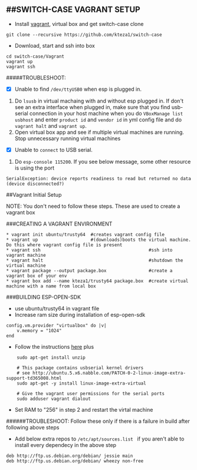 ##SWITCH-CASE VAGRANT SETUP
---

* Install [vagrant](https://www.vagrantup.com/), virtual box and get switch-case clone
```
git clone --recursive https://github.com/kteza1/switch-case
```
* Download, start and ssh into box
```
cd switch-case/Vagrant
vagrant up
vagrant ssh
```

#####TROUBLESHOOT:

- [x] Unable to find `/dev/ttyUSB0` when esp is plugged in.
1. Do `lsusb` in virtual machaing with and without esp plugged in. If don't see an extra interface when plugged in, make sure that you find usb-serial connection in your host machine when you do `VBoxManage list usbhost` and enter `product id` and `vendor id` in yml config file and do `vagrant halt` and `vagrant up`.
2. Open virtual box app and see if multiple virtual machines are running. Stop unnecessary running virtual machines

- [x] Unable to `connect` to USB serial.
1. Do `esp-console 115200`. If you see below message, some other resource is using the port
```
SerialException: device reports readiness to read but returned no data (device disconnected?)
```





##Vagrant Initial Setup

NOTE: You don't need to follow these steps. These are used to create a vagrant box

###CREATING  A VAGRANT ENVIRONMENT

```
* vagrant init ubuntu/trusty64  #creates vagrant config file
* vagrant up                    #(downloads)boots the virtual machine. Do this where vagrant config file is present
* vagrant ssh                                         #ssh into vagrant machine
* vagrant halt                                        #shutdown the virtual machine
* vagrant package --output package.box                #create a vagrant box of your env
* vagrant box add --name kteza1/trusty64 package.box  #create virtual machine with a name from local box

```


###BUILDING ESP-OPEN-SDK

* use ubuntu/trusty64 in vagrant file
* Increase ram size during installation of esp-open-sdk
```
config.vm.provider "virtualbox" do |v|
    v.memory = "1024"
end
```
* Follow the instructions [here](https://github.com/pfalcon/esp-open-sdk#requirements-and-dependencies) plus
```
    sudo apt-get install unzip
    
    # This package contains usbserial kernel drivers
    # see http://ubuntu.5.x6.nabble.com/PATCH-0-2-linux-image-extra-support-td365008.html
    sudo apt-get -y install linux-image-extra-virtual
    
    # Give the vagrant user permissions for the serial ports
    sudo adduser vagrant dialout
```

* Set RAM to "256" in step 2 and restart the virtal machine 


######TROUBLESHOOT:
Follow these only if there is a failure in build after following above steps

* Add below extra repos to `/etc/apt/sources.list
`  if you aren't able to install every dependecy in the above step
```
deb http://ftp.us.debian.org/debian/ jessie main
deb http://ftp.us.debian.org/debian/ wheezy non-free
```
